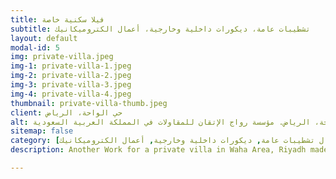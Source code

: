 ```yaml
---
title: فيلا سكنية خاصة
subtitle: تشطيبات عامة، ديكورات داخلية وخارجية، أعمال الكتروميكانيك
layout: default
modal-id: 5
img: private-villa.jpeg
img-1: private-villa-1.jpeg
img-2: private-villa-2.jpeg
img-3: private-villa-3.jpeg
img-4: private-villa-4.jpeg
thumbnail: private-villa-thumb.jpeg
client: حي الواحة، الرياض
alt: تشطيبات عامة، ديكورات داخلية وخارجية، أعمال الكتروميكانيك لفيلا سكنية خاصة في حي الواحة، الرياض. مؤسسة رواج الإتقان للمقاولات في المملكة العربية السعودية
sitemap: false
category: [أعمال تشطيبات عامة, ديكورات داخلية وخارجية, أعمال الكتروميكانيك]
description: Another Work for a private villa in Waha Area, Riyadh made by our Team.

---
```

